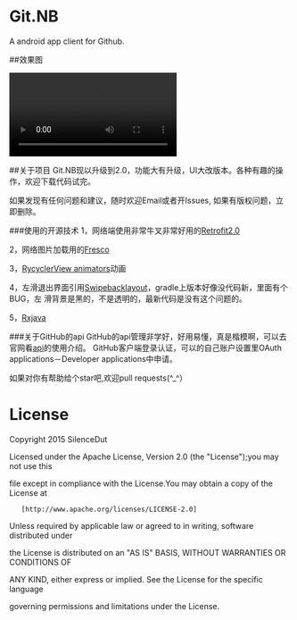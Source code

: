 # Git.NB
A android app client for Github.

##效果图

![image](https://github.com/Jeffmen/Git.NB/blob/master/apk/MI%204LTE_Recording_20170326.mp4)

##关于项目
Git.NB现以升级到2.0，功能大有升级，UI大改版本。各种有趣的操作，欢迎下载代码试完。

如果发现有任何问题和建议，随时欢迎Email或者开Issues, 如果有版权问题，立即删除。

###使用的开源技术
1，网络端使用非常牛叉非常好用的[Retrofit2.0](https://github.com/square/retrofit)

2，网络图片加载用的[Fresco](https://github.com/facebook/fresco)

3，[RycyclerView animators](https://github.com/wasabeef/recyclerview-animators)动画

4，左滑退出界面引用[Swipebacklayout](https://github.com/ikew0ng/SwipeBackLayout)，gradle上版本好像没代码新，里面有个BUG，左    滑背景是黑的，不是透明的，最新代码是没有这个问题的。

5，[Rxjava](https://github.com/ReactiveX/RxJava)

###关于GitHub的api
GitHub的api管理非学好，好用易懂，真是楷模啊，可以去官网看[api](https://developer.github.com/v3/)的使用介绍。
GitHub客户端登录认证，可以的自己账户设置里OAuth applications－Developer applications中申请。


如果对你有帮助给个star吧,欢迎pull requests(^_^）

# License

Copyright 2015 SilenceDut

Licensed under the Apache License, Version 2.0 (the "License");you may not use this 

file except in compliance with the License.You may obtain a copy of the License at

       [http://www.apache.org/licenses/LICENSE-2.0]

Unless required by applicable law or agreed to in writing, software distributed under 

the License is distributed on an "AS IS" BASIS, WITHOUT WARRANTIES OR CONDITIONS OF 

ANY KIND, either express or implied. See the License for the specific language 

governing permissions and limitations under the License.



